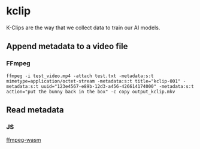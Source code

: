 # kclip

K-Clips are the way that we collect data to train our AI models.

## Append metadata to a video file

### FFmpeg

`ffmpeg -i test_video.mp4 -attach test.txt -metadata:s:t mimetype=application/octet-stream -metadata:s:t title="kclip-001" -metadata:s:t uuid="123e4567-e89b-12d3-a456-426614174000" -metadata:s:t action="put the bunny back in the box" -c copy output_kclip.mkv`

## Read metadata

### JS

[ffmpeg-wasm](adhoc/web/full_meta.html)

